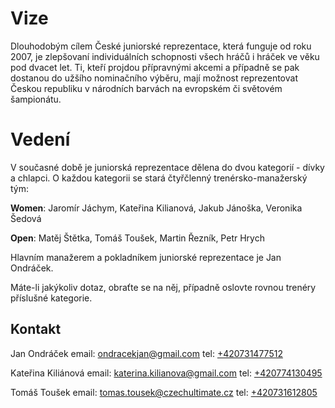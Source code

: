 # Vize

Dlouhodobým cílem České juniorské reprezentace, která funguje od roku 2007, je zlepšovaní individuálních schopnosti všech hráčů i hráček ve věku pod dvacet let. Ti, kteří projdou přípravnými akcemi a případně se pak dostanou do užšího nominačního výběru, mají možnost reprezentovat Českou republiku v národních barvách na evropském či světovém šampionátu.

# Vedení

V současné době je juniorská reprezentace dělena do dvou kategorií - dívky a chlapci. O každou kategorii se stará čtyřčlenný trenérsko-manažerský tým:

**Women**: Jaromír Jáchym, Kateřina Kilianová, Jakub Jánoška, Veronika Šedová

**Open**: Matěj Štětka, Tomáš Toušek, Martin Řezník, Petr Hrych

Hlavním manažerem a pokladníkem juniorské reprezentace je Jan Ondráček.

Máte-li jakýkoliv dotaz, obraťte se na něj, případně oslovte rovnou trenéry příslušné kategorie.

## Kontakt

Jan Ondráček
email: [ondracekjan@gmail.com](mailto:ondracekjan@gmail.com)
tel: [+420731477512](tel:%20+420731477512)

Kateřina Kiliánová
email: [katerina.kilianova@gmail.com](mailto:katerina.kilianova@gmail.com)
tel: [+420774130495](tel:%20+420774130495)

Tomáš Toušek
email: [tomas.tousek@czechultimate.cz](mailto:tomas.tousek@czechultimate.cz)
tel: [+420731612805](tel:%20+420731612805)
